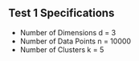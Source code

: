 ## Test 1 Specifications

- Number of Dimensions d = 3
- Number of Data Points n = 10000
- Number of Clusters k = 5

